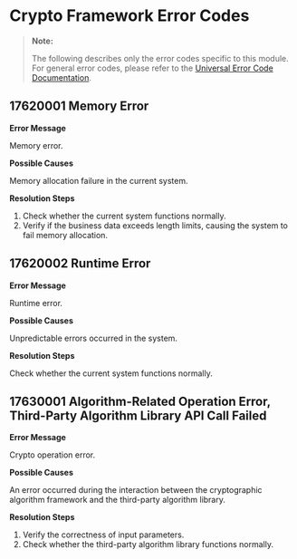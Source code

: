 # Crypto Framework Error Codes

> **Note:**
>
> The following describes only the error codes specific to this module. For general error codes, please refer to the [Universal Error Code Documentation](../cj-errorcode-universal.md).

## 17620001 Memory Error

**Error Message**

Memory error.

**Possible Causes**

Memory allocation failure in the current system.

**Resolution Steps**

1. Check whether the current system functions normally.
2. Verify if the business data exceeds length limits, causing the system to fail memory allocation.

## 17620002 Runtime Error

**Error Message**

Runtime error.

**Possible Causes**

Unpredictable errors occurred in the system.

**Resolution Steps**

Check whether the current system functions normally.

## 17630001 Algorithm-Related Operation Error, Third-Party Algorithm Library API Call Failed

**Error Message**

Crypto operation error.

**Possible Causes**

An error occurred during the interaction between the cryptographic algorithm framework and the third-party algorithm library.

**Resolution Steps**

1. Verify the correctness of input parameters.
2. Check whether the third-party algorithm library functions normally.